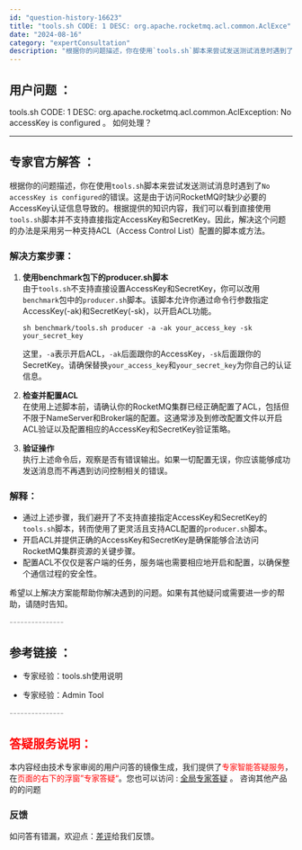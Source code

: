 ```yaml
---
id: "question-history-16623"
title: "tools.sh CODE: 1 DESC: org.apache.rocketmq.acl.common.AclExce"
date: "2024-08-16"
category: "expertConsultation"
description: "根据你的问题描述，你在使用`tools.sh`脚本来尝试发送测试消息时遇到了`No accessKey is configured`的错误。这是由于访问RocketMQ时缺少必要的AccessKey认证信息导致的。根据提供的知识内容，我们可以看到直接使用`tools.sh`脚本并不支持直接指定Acc"
---
```


## 用户问题 ： 
 tools.sh CODE: 1 DESC: org.apache.rocketmq.acl.common.AclException: No accessKey is configured 。 如何处理？  

---------------
## 专家官方解答 ：

根据你的问题描述，你在使用`tools.sh`脚本来尝试发送测试消息时遇到了`No accessKey is configured`的错误。这是由于访问RocketMQ时缺少必要的AccessKey认证信息导致的。根据提供的知识内容，我们可以看到直接使用`tools.sh`脚本并不支持直接指定AccessKey和SecretKey。因此，解决这个问题的办法是采用另一种支持ACL（Access Control List）配置的脚本或方法。

### 解决方案步骤：

1. **使用benchmark包下的producer.sh脚本**  
   由于`tools.sh`不支持直接设置AccessKey和SecretKey，你可以改用`benchmark`包中的`producer.sh`脚本。该脚本允许你通过命令行参数指定AccessKey(-ak)和SecretKey(-sk)，以开启ACL功能。

   ```shell
   sh benchmark/tools.sh producer -a -ak your_access_key -sk your_secret_key
   ```

   这里，`-a`表示开启ACL，`-ak`后面跟你的AccessKey，`-sk`后面跟你的SecretKey。请确保替换`your_access_key`和`your_secret_key`为你自己的认证信息。

2. **检查并配置ACL**  
   在使用上述脚本前，请确认你的RocketMQ集群已经正确配置了ACL，包括但不限于NameServer和Broker端的配置。这通常涉及到修改配置文件以开启ACL验证以及配置相应的AccessKey和SecretKey验证策略。

3. **验证操作**  
   执行上述命令后，观察是否有错误输出。如果一切配置无误，你应该能够成功发送消息而不再遇到访问控制相关的错误。

### 解释：

- 通过上述步骤，我们避开了不支持直接指定AccessKey和SecretKey的`tools.sh`脚本，转而使用了更灵活且支持ACL配置的`producer.sh`脚本。
- 开启ACL并提供正确的AccessKey和SecretKey是确保能够合法访问RocketMQ集群资源的关键步骤。
- 配置ACL不仅仅是客户端的任务，服务端也需要相应地开启和配置，以确保整个通信过程的安全性。

希望以上解决方案能帮助你解决遇到的问题。如果有其他疑问或需要进一步的帮助，请随时告知。


<font color="#949494">---------------</font> 


## 参考链接 ：

* 专家经验：tools.sh使用说明 
 
 * 专家经验：Admin Tool 


 <font color="#949494">---------------</font> 
 


## <font color="#FF0000">答疑服务说明：</font> 

本内容经由技术专家审阅的用户问答的镜像生成，我们提供了<font color="#FF0000">专家智能答疑服务</font>，在<font color="#FF0000">页面的右下的浮窗”专家答疑“</font>。您也可以访问 : [全局专家答疑](https://answer.opensource.alibaba.com/docs/intro) 。 咨询其他产品的的问题

### 反馈
如问答有错漏，欢迎点：[差评](https://ai.nacos.io/user/feedbackByEnhancerGradePOJOID?enhancerGradePOJOId=16624)给我们反馈。
